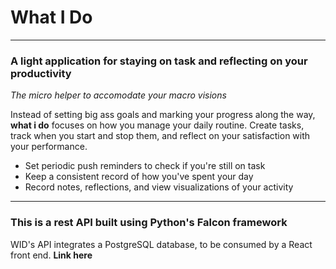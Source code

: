 # What I Do

----
### A light application for staying on task and reflecting on your productivity
*The micro helper to accomodate your macro visions*

Instead of setting big ass goals and marking your progress along the way, **what i do** focuses on how you manage your daily routine. Create tasks, track when you start and stop them, and reflect on your satisfaction with your performance.

* Set periodic push reminders to check if you're still on task
* Keep a consistent record of how you've spent your day
* Record notes, reflections, and view visualizations of your activity

----
### This is a rest API built using Python's Falcon framework

WID's API integrates a PostgreSQL database, to be consumed by a React front end. **Link here**